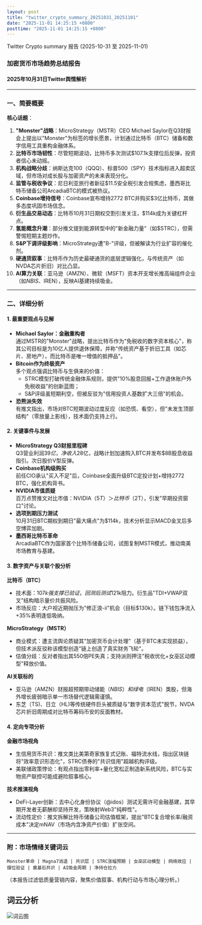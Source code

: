```yaml
---
layout: post
title: "twitter_crypto_summary_20251031_20251101"
date: "2025-11-01 14:25:15 +0800"
posttime: "2025-11-01 14:25:15 +0800"
---
```


Twitter Crypto summary 报告 (2025-10-31 至 2025-11-01)

### 加密货币市场趋势总结报告  
#### 2025年10月31日Twitter舆情解析  

---

### **一、简要概要**  
**核心话题**：  
1. **"Monster"战略**：MicroStrategy（MSTR）CEO Michael Saylor在Q3财报会上提出以"Monster"为标签的增长愿景，计划通过比特币（BTC）储备和数字信用工具重构金融体系。  
2. **比特币市场韧性**：尽管短期波动，比特币多次测试$107.1k支撑位后反弹，投资者信心未动摇。  
3. **机构战略分歧**：纳斯达克100（QQQ）、标普500（SPY）技术指标进入超卖区域，但市场对成长股与加密资产的未来表现分化。  
4. **监管与税收争议**：尼日利亚旅行者新征$11.5安全税引发合规焦虑，墨西哥比特币储备公司ArcadiaBTC的模式被热议。  
5. **Coinbase增持信号**：Coinbase宣布增持2772 BTC并购买$3亿比特币，其做多态度巩固市场信念。  
6. **衍生品交易动态**：比特币10月31日期权交割引发关注，$114k成为关键杠杆点。  
7. **氢能概念升潮**：部分推文提到能源转型中的"新金融力量"（如$STRC），但需警惕短期主题炒作。  
8. **S&P下调评级影响**：MicroStrategy遭"B-"评级，但被解读为行业扩容的催化剂。  
9. **硬通货叙事**：比特币作为历史最硬通货的底层逻辑强化，与传统资产（如NVDA芯片折旧）对比凸显。  
10. **AI算力关联**：亚马逊（AMZN）、微软（MSFT）资本开支增长推高端组件企业（如$NBIS、$IREN），反映AI基建持续吸金。  

---

### **二、详细分析**  

#### **1. 最重要观点与见解**  
- **Michael Saylor：金融重构者**  
  通过MSTR的"Monster"战略，提出比特币作为"免税收的数字资本核心"，称其公司目标是为10亿人提供退休保障，并称"传统资产基于折旧工具（如芯片、房地产），而比特币是唯一增值的抵押品"。  
- **Bitcoin作为终极资产**  
  多个观点强调比特币与生俱来的价值：  
  - STRC模型打破传统金融体系规则，提供"10%股息回报+工作退休账户外免税收益"的创新蓝图；  
  - S&P评级虽短期利空，但被反驳为"信用投资人基数扩大三倍"的机会。  
- **恐熊派失效**  
  有推文指出，市场对BTC短期波动过度反应（如恐慌、看空），但"未发生顶部结构"（零放量上影线），技术面仍支持上行。  

#### **2. 关键事件与发展**  
- **MicroStrategy Q3财报里程碑**  
  Q3营业利润$39亿，净收入$28亿，战略计划加速购入BTC并发布$8B股息收益指引。次日股价V型反弹。  
- **Coinbase机构级购买**  
  前任CIO承认"买入不足"后，Coinbase全面升级BTC定投计划+增持2772 BTC，强化机构背书。  
- **NVIDIA市值质疑**  
  百万点赞推文对比市值：NVIDIA（$5T）＞比特币（$2T），引发"早期投资窗口"讨论。  
- **选项到期压力测试**  
  10月31日BTC期权到期日"最大痛点"为$114k，技术分析显示MACD金叉后多空博弈加剧。  
- **墨西哥比特币革命**  
  ArcadiaBTC作为国家首个比特币储备公司，试图复制MSTR模式，推动南美市场教育与基建。  

#### **3. 数字资产与关联个股分析**  
**比特币（BTC）**  
- 技术面：$107k强支撑已验证，回测后测试$121k阻力。衍生品"TDI+VWAP双叉"结构暗示量价共振风险。  
- 市场反应：大户视近期抛压为"修正浪-ii"机会（目标$130k）。链下钱包净流入+35%表明逢低吸纳。  

**MicroStrategy（MSTR）**  
- 商业模式：遭主流舆论质疑其"加密货币会计处理"（基于BTC未实现损益），但技术派反驳称该模型创造"链上创造了真实财务飞轮"。  
- 估值分歧：反对者指出其550倍PE失真；支持派则押注"税收优化+女巫区动模型"释放价值。  

**AI关联标的**  
- 亚马逊（AMZN）财报超预期带动储能（$NBIS）和绿电（$IREN）类股，但海外增长疲弱暗示单一市场替代逻辑需谨慎。  
- 东芝（TS)、日立（HL)等传统硬件巨头被质疑与"数字资本范式"脱节，NVDA芯片折旧周期成对比特币筹码币安的反面教材。  

#### **4. 定向专项分析**  

**金融市场视角**  
- 生信用货币共识：推文类比美第奇家族复式记账、福特流水线，指出区块链将"效率意识形态化"，STRC债券的"共识信用"超越机构评级。  
- 美联储政策悖论：有观点指出零利率+量化宽松正制造新系统风险，BTC与实物资产联控可能成避险叙事核心。  

**技术推演视角**  
- DeFi-Layer创新：去中心化身份协议（@idos）测试无需许可金融基建，其早期开发者无薪酬却坚持开发，策映射Web3"纯粹性"。  
- 流动性定价：推文拆解比特币储备公司估值框架，提出"BTC复合增长率/融资成本"决定mNAV（市场内含净资产价值）扩张空间。  

---

### **附：市场情绪关键词云**  
```
Monster革命 | Magna7消退 | 共识层 | STRC涨幅预期 | 女巫区动模型 | 网络效应 | 撐位验证 | 奠基石共识 | AI吸金周期 | 净持仓拉力
```  

（本报告过滤低质量营销内容，聚焦价值叙事、机构行动与市场心理分析。）

## 词云分析

![词云图](wordcloud_twitter_crypto_summary_20251031_20251101.jpg)

